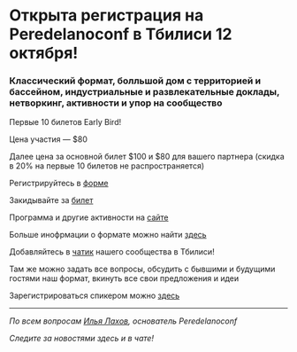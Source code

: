 # Открыта регистрация на  **Peredelanoconf** в Тбилиси 12 октября! 

### Классический формат, болльшой дом с территорией и бассейном, индустриальные и развлекательные доклады, нетворкинг, активности и упор на сообщество

Первые 10 билетов Early Bird!

Цена участия — $80

Далее цена за основной билет $100 и $80 для вашего партнера (скидка в 20% на первые 10 билетов не распространяется)

Регистрируйтесь в [форме](https://airtable.com/appbRs7OEZzeCA0B0/pagaDbHKcOQaNOLNc/form)

Закидывайте за [билет](/./guides/how-to-pay.md)

Программа и другие активности на [сайте](https://peredelanoconf.com/tbilisi)

Больше инофрмации о формате можно найти [здесь](/./confs/standard.md)

Добавляйтесь в [чатик](https://t.me/peredelanoconf_tbilisi) нашего сообщества в Тбилиси! 

Там же можно задать все вопросы, обсудить с бывшими и будущими гостями наш формат, вкинуть все свои предложения и идеи

Зарегистрироваться спикером можно [здесь](/./guides/tech-speech.md)

---

_По всем вопросам [Илья Лахов](https://t.me/ilakhov), основатель Peredelanoconf_

_Следите за новостями здесь и в чате!_
